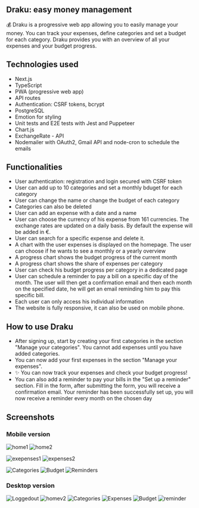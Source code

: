 ## Draku: easy money management 

:moneybag: Draku is a progressive web app allowing you to easily manage your money. You can track your expenses, define categories and set a budget for each category. Draku provides you with an overview of all your expenses and your budget progress. 

## Technologies used

- Next.js
- TypeScript
- PWA (progressive web app)
- API routes
- Authentication: CSRF tokens, bcrypt
- PostgreSQL
- Emotion for styling
- Unit tests and E2E tests with Jest and Puppeteer
- Chart.js
- ExchangeRate - API
- Nodemailer with OAuth2, Gmail API and node-cron to schedule the emails

## Functionalities 

- User authentication: registration and login secured with CSRF token
- User can add up to 10 categories and set a monthly bduget for each category
- User can change the name or change the budget of each category
- Categories can also be deleted
- User can add an expense with a date and a name
- User can choose the currency of his expense from 161 currencies. The exchange rates are updated on a daily basis. By default the expense will be added in €.
- User can search for a specific expense and delete it.
- A chart with the user expenses is displayed on the homepage. The user can choose if he wants to see a monthly or a yearly overview
- A progress chart shows the budget progress of the current month
- A progress chart shows the share of expenses per category
- User can check his budget progress per category in a dedicated page
- User can schedule a reminder to pay a bill on a specific day of the month. The user will then get a confirmation email and then each month on the specified date, he will get an email reminding him to pay this specific bill. 
- Each user can only access his individual information
- The website is fully responsive, it can also be used on mobile phone. 

## How to use Draku

- After signing up, start by creating your first categories in the section "Manage your categories". You cannot add expenses until you have added categories. <br />
- You can now add your first expenses in the section "Manage your expenses". 
- ✨ You can now track your expenses and check your budget progress! 
- You can also add a reminder to pay your bills in the "Set up a reminder" section. Fill in the form, after submitting the form, you will receive a confirmation email. Your reminder has been successfully set up, you will now receive a reminder every month on the chosen day


## Screenshots

### Mobile version 

![home1](https://user-images.githubusercontent.com/92568005/161499422-bc8769d1-93ec-4a4e-8239-03de0aa4af72.JPG)
![home2](https://user-images.githubusercontent.com/92568005/161499429-53f8610d-c53e-4601-a895-d6e278da5933.JPG)

![exepenses1](https://user-images.githubusercontent.com/92568005/161499456-d72d29dc-6657-48dc-b693-47dbcdc8ce3f.JPG)
![expenses2](https://user-images.githubusercontent.com/92568005/161499462-e0200f05-53ae-4b54-8755-914d07dbfcb0.JPG)

![Categories](https://user-images.githubusercontent.com/92568005/161499484-d81aa3f2-0f9d-4727-b212-2de8efac19e1.JPG)
![Budget](https://user-images.githubusercontent.com/92568005/161551637-b203a396-f4b0-4f17-af50-2c4606dc712d.jpg)
![Reminders](https://user-images.githubusercontent.com/92568005/161499505-4340a705-5c9f-4fc2-bb96-a7e720ebb2ae.JPG)



### Desktop version

![Loggedout](https://user-images.githubusercontent.com/92568005/160659770-76f3c905-313d-441f-9df4-289d0611b117.JPG)
![homev2](https://user-images.githubusercontent.com/92568005/160872664-7b81e56e-2c7f-4346-94f8-aed895be7f41.JPG)
![Categories](https://user-images.githubusercontent.com/92568005/160659537-0ec56746-11b6-44ac-91bc-f4abe565e746.JPG)
![Expenses](https://user-images.githubusercontent.com/92568005/160659550-42bbf65c-7ca8-4991-8922-76bfafdc7fff.JPG)
![Budget](https://user-images.githubusercontent.com/92568005/160659560-8289644f-f34c-4a9a-a26a-310fd771994f.JPG)
![reminder](https://user-images.githubusercontent.com/92568005/160872865-f45284c0-e608-4b38-8475-fa2b4c2455b6.JPG)




